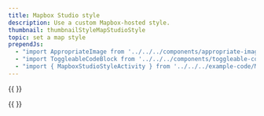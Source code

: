 ```yaml
---
title: Mapbox Studio style
description: Use a custom Mapbox-hosted style.
thumbnail: thumbnailStyleMapStudioStyle
topic: set a map style
prependJs:
  - "import AppropriateImage from '../../../components/appropriate-image'"
  - "import ToggleableCodeBlock from '../../../components/toggleable-code-block'"
  - "import { MapboxStudioStyleActivity } from '../../../example-code/MapboxStudioStyleActivity.js'"
---
```


{{
  <AppropriateImage imageId="exampleMapboxStudioStyle" />
}}

<!-- Any notes about this example would go here.  -->

{{
  <ToggleableCodeBlock 
    codeSnippet={MapboxStudioStyleActivity}
  />
}}
